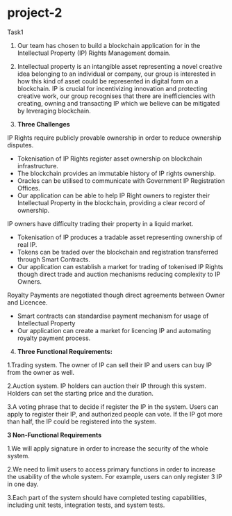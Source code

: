 # project-2

Task1


1. Our team has chosen to build a blockchain application for in the Intellectual Property (IP) Rights Management domain.


2. Intellectual property is an intangible asset representing a novel creative idea belonging to an individual or company, our group is interested in how this kind of asset could be represented in digital form on a blockchain. IP is crucial for incentivizing innovation and protecting creative work, our group recognises that there are inefficiencies with creating, owning and transacting IP which we believe can be mitigated by leveraging blockchain.


3. **Three Challenges**


IP Rights require publicly provable ownership in order to reduce ownership disputes.
- Tokenisation of IP Rights register asset ownership on blockchain infrastructure.
- The blockchain provides an immutable history of IP rights ownership.
- Oracles can be utilised to communicate with Government IP Registration Offices.
- Our application can be able to help IP Right owners to register their Intellectual Property in the blockchain, providing a clear
   record of ownership.


IP owners have difficulty trading their property in a liquid market.
- Tokenisation of IP produces a tradable asset representing ownership of real IP.
- Tokens can be traded over the blockchain and registration transferred through Smart Contracts.
- Our application can establish a market for trading of tokenised IP Rights though direct trade and auction mechanisms reducing complexity to IP Owners.


Royalty Payments are negotiated though direct agreements between Owner and Licencee.
- Smart contracts can standardise payment mechanism for usage of Intellectual Property
- Our application can create a market for licencing IP and automating royalty payment process.

    
4. **Three Functional Requirements:**

1.Trading system. The owner of IP can sell their IP and users can buy IP from the owner as well.

2.Auction system. IP holders can auction their IP through this system. Holders can set the starting price and the duration.

3.A voting phrase that to decide if register the IP in the system. Users can apply to register their IP, and authorized people can vote. If the IP got more than half, the IP could be registered into the system.

**3 Non-Functional Requirements**

1.We will apply signature in order to increase the security of the whole system.

2.We need to limit users to access primary functions in order to increase the usability of the whole system. For example, users can only register 3 IP in one day.

3.Each part of the system should have completed testing capabilities, including unit tests, integration tests, and system tests.
